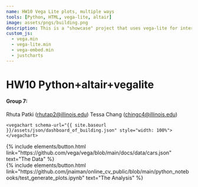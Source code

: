 ```yaml
---
name: HW10 Vega Lite plots, multiple ways
tools: [Python, HTML, vega-lite, altair]
image: assets/pngs/building.png
description: This is a "showcase" project that uses vega-lite for interactive viz!
custom_js:
  - vega.min
  - vega-lite.min
  - vega-embed.min
  - justcharts
---
```



# HW10 Python+altair+vegalite

#### Group 7:
Rhuta Patki (rhutap2@illinois.edu)
Tessa Chang (chingc4@illinois.edu)

```
<vegachart schema-url="{{ site.baseurl }}/assets/json/dashboard_of_building.json" style="width: 100%"></vegachart>
```

<vegachart schema-url="{{ site.baseurl }}/assets/json/dashboard_of_building.json" style="width: 100%"></vegachart>


<!-- these are written in a combo of html and liquid --> 

<div class="left">
{% include elements/button.html link="https://github.com/vega/vega/blob/main/docs/data/cars.json" text="The Data" %}
</div>

<div class="right">
{% include elements/button.html link="https://github.com/jnaiman/online_cv_public/blob/main/python_notebooks/test_generate_plots.ipynb" text="The Analysis" %}
</div>


